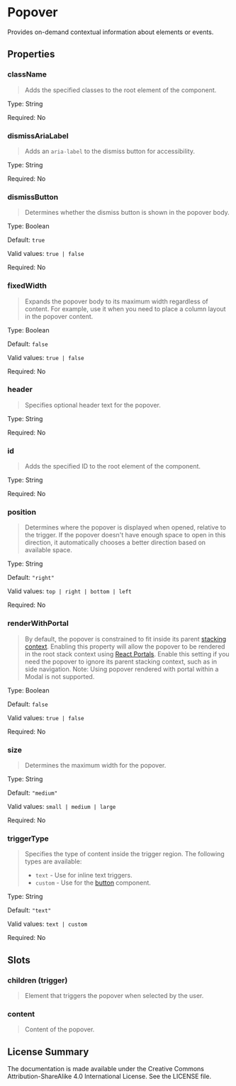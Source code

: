 # Popover

Provides on-demand contextual information about elements or events.



## Properties



### className

> Adds the specified classes to the root element of the component.

Type: String

Required: No


### dismissAriaLabel

> Adds an `aria-label` to the dismiss button for accessibility.

Type: String

Required: No


### dismissButton

> Determines whether the dismiss button is shown in the popover body.

Type: Boolean

Default: `true`

Valid values: `true | false`

Required: No


### fixedWidth

> Expands the popover body to its maximum width regardless of content.
> For example, use it when you need to place a column layout in the popover content.

Type: Boolean

Default: `false`

Valid values: `true | false`

Required: No


### header

> Specifies optional header text for the popover.

Type: String

Required: No


### id

> Adds the specified ID to the root element of the component.

Type: String

Required: No


### position

> Determines where the popover is displayed when opened, relative to the trigger.
> If the popover doesn't have enough space to open in this direction, it
> automatically chooses a better direction based on available space.

Type: String

Default: `"right"`

Valid values: `top | right | bottom | left`

Required: No


### renderWithPortal

> By default, the popover is constrained to fit inside its parent
> [stacking context](https://developer.mozilla.org/en-US/docs/Web/CSS/CSS_Positioning/Understanding_z_index/The_stacking_context).
> Enabling this property will allow the popover to be rendered in the root stack context using
> [React Portals](https://reactjs.org/docs/portals.html).
> Enable this setting if you need the popover to ignore its parent stacking context, such as in side navigation.
> Note: Using popover rendered with portal within a Modal is not supported.
> 

Type: Boolean

Default: `false`

Valid values: `true | false`

Required: No


### size

> Determines the maximum width for the popover.

Type: String

Default: `"medium"`

Valid values: `small | medium | large`

Required: No


### triggerType

> Specifies the type of content inside the trigger region. The following types are available:
> - `text` - Use for inline text triggers.
> - `custom` - Use for the [button](button.md) component.

Type: String

Default: `"text"`

Valid values: `text | custom`

Required: No





## Slots



### children (trigger)

> Element that triggers the popover when selected by the user.




### content

> Content of the popover.









## License Summary

The documentation is made available under the Creative Commons Attribution-ShareAlike 4.0 International License. See the LICENSE file.
